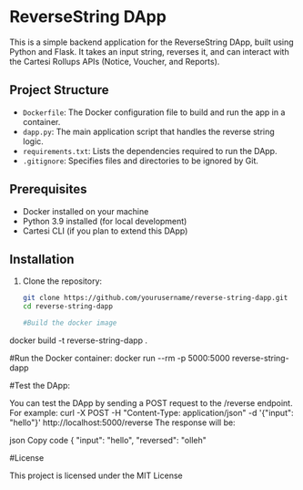 # ReverseString DApp

This is a simple backend application for the ReverseString DApp, built using Python and Flask. It takes an input string, reverses it, and can interact with the Cartesi Rollups APIs (Notice, Voucher, and Reports).

## Project Structure

- `Dockerfile`: The Docker configuration file to build and run the app in a container.
- `dapp.py`: The main application script that handles the reverse string logic.
- `requirements.txt`: Lists the dependencies required to run the DApp.
- `.gitignore`: Specifies files and directories to be ignored by Git.

## Prerequisites

- Docker installed on your machine
- Python 3.9 installed (for local development)
- Cartesi CLI (if you plan to extend this DApp)

## Installation

1. Clone the repository:

   ```bash
   git clone https://github.com/yourusername/reverse-string-dapp.git
   cd reverse-string-dapp

   #Build the docker image   
docker build -t reverse-string-dapp .

#Run the Docker container:
docker run --rm -p 5000:5000 reverse-string-dapp

#Test the DApp:

You can test the DApp by sending a POST request to the /reverse endpoint. 
For example:  curl -X POST -H "Content-Type: application/json" -d '{"input": "hello"}' http://localhost:5000/reverse
The response will be:

json
Copy code
{
  "input": "hello",
  "reversed": "olleh"


#License 

This project is licensed under the MIT License
